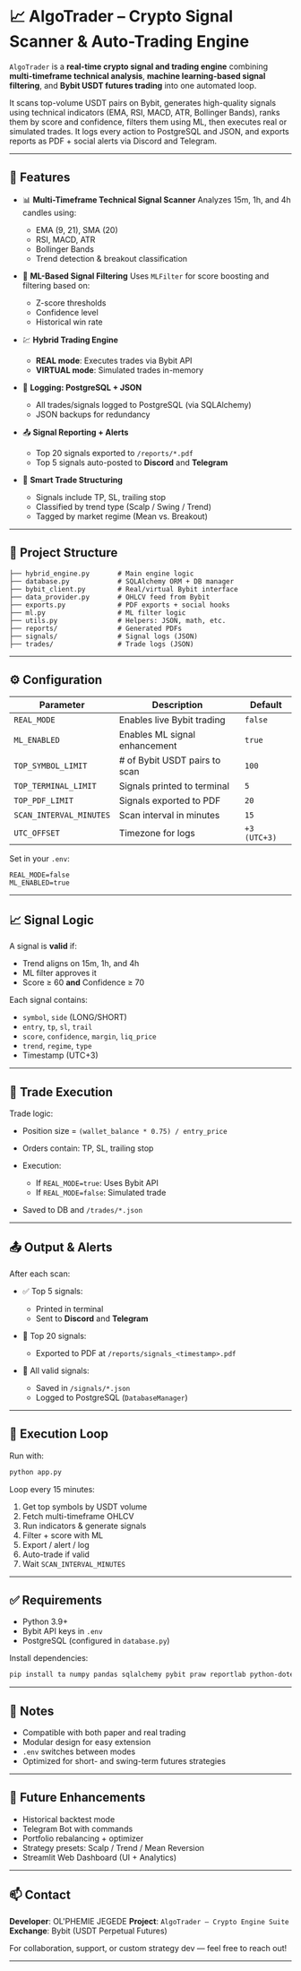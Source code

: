 # 📈 AlgoTrader – Crypto Signal Scanner & Auto-Trading Engine

`AlgoTrader` is a **real-time crypto signal and trading engine** combining **multi-timeframe technical analysis**, **machine learning-based signal filtering**, and **Bybit USDT futures trading** into one automated loop.

It scans top-volume USDT pairs on Bybit, generates high-quality signals using technical indicators (EMA, RSI, MACD, ATR, Bollinger Bands), ranks them by score and confidence, filters them using ML, then executes real or simulated trades. It logs every action to PostgreSQL and JSON, and exports reports as PDF + social alerts via Discord and Telegram.

---

## 🚀 Features

* 📊 **Multi-Timeframe Technical Signal Scanner**
  Analyzes 15m, 1h, and 4h candles using:

  * EMA (9, 21), SMA (20)
  * RSI, MACD, ATR
  * Bollinger Bands
  * Trend detection & breakout classification

* 🧠 **ML-Based Signal Filtering**
  Uses `MLFilter` for score boosting and filtering based on:

  * Z-score thresholds
  * Confidence level
  * Historical win rate

* 💹 **Hybrid Trading Engine**

  * **REAL mode**: Executes trades via Bybit API
  * **VIRTUAL mode**: Simulated trades in-memory

* 🧾 **Logging: PostgreSQL + JSON**

  * All trades/signals logged to PostgreSQL (via SQLAlchemy)
  * JSON backups for redundancy

* 📤 **Signal Reporting + Alerts**

  * Top 20 signals exported to `/reports/*.pdf`
  * Top 5 signals auto-posted to **Discord** and **Telegram**

* 🧩 **Smart Trade Structuring**

  * Signals include TP, SL, trailing stop
  * Classified by trend type (Scalp / Swing / Trend)
  * Tagged by market regime (Mean vs. Breakout)

---

## 🧱 Project Structure

```
├── hybrid_engine.py       # Main engine logic
├── database.py            # SQLAlchemy ORM + DB manager
├── bybit_client.py        # Real/virtual Bybit interface
├── data_provider.py       # OHLCV feed from Bybit
├── exports.py             # PDF exports + social hooks
├── ml.py                  # ML filter logic
├── utils.py               # Helpers: JSON, math, etc.
├── reports/               # Generated PDFs
├── signals/               # Signal logs (JSON)
├── trades/                # Trade logs (JSON)
```

---

## ⚙️ Configuration

| Parameter               | Description                   | Default      |
| ----------------------- | ----------------------------- | ------------ |
| `REAL_MODE`             | Enables live Bybit trading    | `false`      |
| `ML_ENABLED`            | Enables ML signal enhancement | `true`       |
| `TOP_SYMBOL_LIMIT`      | # of Bybit USDT pairs to scan | `100`        |
| `TOP_TERMINAL_LIMIT`    | Signals printed to terminal   | `5`          |
| `TOP_PDF_LIMIT`         | Signals exported to PDF       | `20`         |
| `SCAN_INTERVAL_MINUTES` | Scan interval in minutes      | `15`         |
| `UTC_OFFSET`            | Timezone for logs             | `+3 (UTC+3)` |

Set in your `.env`:

```env
REAL_MODE=false
ML_ENABLED=true
```

---

## 📈 Signal Logic

A signal is **valid** if:

* Trend aligns on 15m, 1h, and 4h
* ML filter approves it
* Score ≥ 60 **and** Confidence ≥ 70

Each signal contains:

* `symbol`, `side` (LONG/SHORT)
* `entry`, `tp`, `sl`, `trail`
* `score`, `confidence`, `margin`, `liq_price`
* `trend`, `regime`, `type`
* Timestamp (UTC+3)

---

## 🛒 Trade Execution

Trade logic:

* Position size = `(wallet_balance * 0.75) / entry_price`
* Orders contain: TP, SL, trailing stop
* Execution:

  * If `REAL_MODE=true`: Uses Bybit API
  * If `REAL_MODE=false`: Simulated trade
* Saved to DB and `/trades/*.json`

---

## 📤 Output & Alerts

After each scan:

* ✅ Top 5 signals:

  * Printed in terminal
  * Sent to **Discord** and **Telegram**

* 📝 Top 20 signals:

  * Exported to PDF at `/reports/signals_<timestamp>.pdf`

* 🧠 All valid signals:

  * Saved in `/signals/*.json`
  * Logged to PostgreSQL (`DatabaseManager`)

---

## 🔁 Execution Loop

Run with:

```bash
python app.py
```

Loop every 15 minutes:

1. Get top symbols by USDT volume
2. Fetch multi-timeframe OHLCV
3. Run indicators & generate signals
4. Filter + score with ML
5. Export / alert / log
6. Auto-trade if valid
7. Wait `SCAN_INTERVAL_MINUTES`

---

## ✅ Requirements

* Python 3.9+
* Bybit API keys in `.env`
* PostgreSQL (configured in `database.py`)

Install dependencies:

```bash
pip install ta numpy pandas sqlalchemy pybit praw reportlab python-dotenv
```

---

## 📌 Notes

* Compatible with both paper and real trading
* Modular design for easy extension
* `.env` switches between modes
* Optimized for short- and swing-term futures strategies

---

## 🧠 Future Enhancements

* Historical backtest mode
* Telegram Bot with commands
* Portfolio rebalancing + optimizer
* Strategy presets: Scalp / Trend / Mean Reversion
* Streamlit Web Dashboard (UI + Analytics)

---

## 📫 Contact

**Developer**: OL'PHEMIE JEGEDE
**Project**: `AlgoTrader – Crypto Engine Suite`
**Exchange**: Bybit (USDT Perpetual Futures)

For collaboration, support, or custom strategy dev — feel free to reach out!

---
